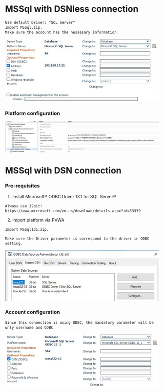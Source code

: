 # MSSql with DSNless connection
```
Use default Driver: "SQL Server"
Import MSSql.zip.
Make sure the account has the nessesary information
```
![alt text](./pic/account-dsnless.jpg)

### Platform configuration
![alt text](./pic/platform.jpg)

# MSSql with DSN connection
### Pre-requisites
1. Install Microsoft® ODBC Driver 13.1 for SQL Server®
```
Always use 32bit!
https://www.microsoft.com/en-us/download/details.aspx?id=53339
```

2. Import platform via PVWA
```
Import MSSql131.zip.
```

```
Make sure the Driver parameter is correspond to the driver in ODBC setting.
```
![alt text](./pic/ODBC.jpg)

### Account configuration
```
Since this connection is using ODBC, the mandatory parameter will be only username and ODBC
```
![alt text](./pic/account.jpg)

